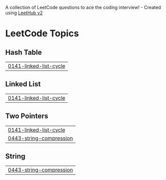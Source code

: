 A collection of LeetCode questions to ace the coding interview! - Created using [LeetHub v2](https://github.com/arunbhardwaj/LeetHub-2.0)
<!---LeetCode Topics Start-->
# LeetCode Topics
## Hash Table
|  |
| ------- |
| [0141-linked-list-cycle](https://github.com/AkshatSinghNayal/leetcode/tree/master/0141-linked-list-cycle) |
## Linked List
|  |
| ------- |
| [0141-linked-list-cycle](https://github.com/AkshatSinghNayal/leetcode/tree/master/0141-linked-list-cycle) |
## Two Pointers
|  |
| ------- |
| [0141-linked-list-cycle](https://github.com/AkshatSinghNayal/leetcode/tree/master/0141-linked-list-cycle) |
| [0443-string-compression](https://github.com/AkshatSinghNayal/leetcode/tree/master/0443-string-compression) |
## String
|  |
| ------- |
| [0443-string-compression](https://github.com/AkshatSinghNayal/leetcode/tree/master/0443-string-compression) |
<!---LeetCode Topics End-->